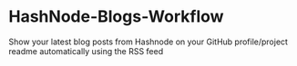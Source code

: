 # HashNode-Blogs-Workflow
Show your latest blog posts from Hashnode on your GitHub profile/project readme automatically using the RSS feed
